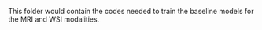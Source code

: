 This folder would contain the codes needed to train the baseline models for the MRI and WSI modalities.
